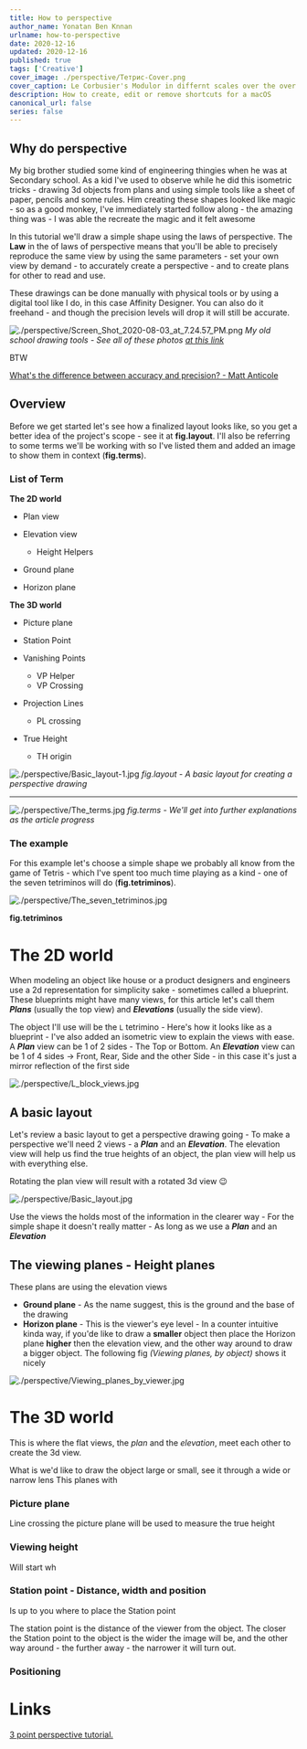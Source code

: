 ```yaml
---
title: How to perspective
author_name: Yonatan Ben Knnan
urlname: how-to-perspective
date: 2020-12-16
updated: 2020-12-16
published: true
tags: ['Creative']
cover_image: ./perspective/Тетрис-Cover.png
cover_caption: Le Corbusier's Modulor in differnt scales over the over 
description: How to create, edit or remove shortcuts for a macOS
canonical_url: false
series: false
---
```


## Why do perspective

My big brother studied some kind of engineering thingies when he was at Secondary school. As a kid I've used to observe while he did this isometric tricks - drawing 3d objects from plans and using simple tools like a sheet of paper, pencils and some rules. Him creating these shapes looked like magic - so as a good monkey, I've immediately started follow along - the amazing thing was - I was able the recreate the magic and it felt awesome 

In this tutorial we'll draw a simple shape using the laws of perspective. The **Law** in the of laws of perspective means that you'll be able to precisely reproduce the same view by using the same parameters - set your own view by demand -  to accurately create a perspective - and to create plans for other to read and use.

These drawings can be done manually with physical tools or by using a digital tool like I do, in this case Affinity Designer. You can also do it freehand - and though the precision levels will drop it will still be accurate.

![./perspective/Screen_Shot_2020-08-03_at_7.24.57_PM.png](./perspective/Screen_Shot_2020-08-03_at_7.24.57_PM.png)
*My old school drawing tools - See all of these photos [at this link](https://www.dropbox.com/sh/sg3sksjw4ghbaxx/AAA_2z7NT1M8qJ1UsmBdaB_Da?dl=0)*

BTW 

[What's the difference between accuracy and precision? - Matt Anticole](https://youtu.be/hRAFPdDppzs)

## Overview

Before we get started let's see how a finalized layout looks like, so you get a better idea of the project's scope - see it at **fig.layout**. I'll also be referring to some terms we'll be working with so I've listed them and added an image to show them in context (**fig.terms**).

### **List of Term**

**The 2D world**

- Plan view
- Elevation view
  
    - Height Helpers
- Ground plane
- Horizon plane

**The 3D world**

- Picture plane
- Station Point
- Vanishing Points
  
    - VP Helper
    - VP Crossing
- Projection Lines
  
    - PL crossing
- True Height
  
    - TH origin

![./perspective/Basic_layout-1.jpg](./perspective/Basic_layout-1.jpg)
*fig.layout - A basic layout for creating a perspective drawing*

---

![./perspective/The_terms.jpg](./perspective/The_terms.jpg "Kof")
*fig.terms - We'll get into further explanations as the article progress*

### **The example**

For this example let's choose a simple shape we probably all know from the game of Tetris - which I've spent too much time playing as a kind - one of the seven tetriminos will do (**fig.tetriminos**).

![./perspective/The_seven_tetriminos.jpg](./perspective/The_seven_tetriminos.jpg)

**fig.tetriminos**

# The 2D world

When modeling an object like house or a product designers and engineers use a 2d representation for simplicity sake - sometimes called a blueprint. These blueprints might have many views, for this article let's call them ***Plans*** (usually the top view) and ***Elevations*** (usually the side view).

The object I'll use will be the `L` tetrimino - Here's how it looks like as a blueprint - I've also added an isometric view to explain the views with ease.  A ***Plan*** view can be 1 of 2 sides - The Top or  Bottom. An ***Elevation*** view can be 1 of 4 sides → Front, Rear, Side and the other Side - in this case it's just a mirror reflection of the first side

![./perspective/L_block_views.jpg](./perspective/L_block_views.jpg)

## A basic layout

Let's review a basic layout to get a perspective drawing going -  To make a perspective we'll need 2 views - a ***Plan*** and an ***Elevation***. The elevation view will help us find the true heights of an object, the plan view will help us with everything else.

Rotating the plan view will result with a rotated 3d view 😉

![./perspective/Basic_layout.jpg](./perspective/Basic_layout.jpg)

Use the views the holds most of the information in the clearer way - For the simple shape it doesn't really matter - As long as we use a ***Plan*** and an ***Elevation***

## The viewing planes - Height planes

These plans are using the elevation views

- **Ground plane** - As the name suggest, this is the ground and the base of the drawing
- **Horizon plane** - This is the viewer's eye level - In a counter intuitive kinda way, if you'de like to draw a **smaller** object then place the Horizon plane **higher** then the elevation view, and the other way around to draw a bigger object. The following fig *(Viewing planes, by object)* shows it nicely

![./perspective/Viewing_planes_by_viewer.jpg](./perspective/Viewing_planes_by_viewer.jpg)

# The 3D world

This is where the flat views, the *plan* and the *elevation*, meet each other to create the 3d view. 

What is we'd like to draw the object large or small, see it through a wide or narrow lens This planes with 

### Picture plane

Line crossing the picture plane will be used to measure the true height

### Viewing height

Will start wh

### Station point - Distance, width and position

Is up to you where to place the Station point 

The station point is the distance of the viewer from the object. The closer the Station point to the object is the wider the image will be, and the other way around - the further away - the narrower it will turn out.

### Positioning

# Links

[3 point perspective tutorial.](http://www.automotiveillustrations.com/tutorials/drawing-3-point-perspective.html)